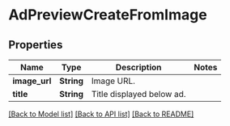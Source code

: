 # AdPreviewCreateFromImage

## Properties
Name | Type | Description | Notes
------------ | ------------- | ------------- | -------------
**image_url** | **String** | Image URL. | 
**title** | **String** | Title displayed below ad. | 

[[Back to Model list]](../README.md#documentation-for-models) [[Back to API list]](../README.md#documentation-for-api-endpoints) [[Back to README]](../README.md)


